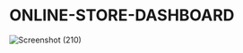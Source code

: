 # ONLINE-STORE-DASHBOARD
![Screenshot (210)](https://github.com/ShamTange/ONLINE-STORE-DASHBOARD/assets/101647764/77d8cb23-1f6a-4306-bf59-f16625dc826b)
